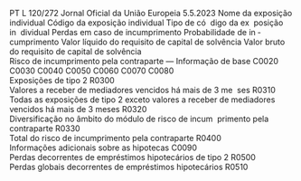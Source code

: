 PT  L 120/272 Jornal Oficial da União Europeia 5.5.2023
 Nome da 
exposição 
individual  Código da 
exposição 
individual  Tipo de có ­
digo da ex ­
posição in ­
dividual  Perdas em caso de 
incumprimento  Probabilidade de in ­
cumprimento  Valor líquido 
do requisito 
de capital de 
solvência  Valor bruto 
do requisito 
de capital de 
solvência  
Risco de incumprimento pela contraparte — Informação de base  C0020  C0030  C0040  C0050  C0060  C0070  C0080  
Exposições de tipo 2  R0300  
Valores a receber de mediadores vencidos há mais de 3 me ­
ses  R0310  
Todas as exposições de tipo 2 exceto valores a receber de 
mediadores vencidos há mais de 3 meses  R0320  
Diversificação no âmbito do módulo de risco de incum ­
primento pela contraparte  R0330  
Total do risco de incumprimento pela contraparte  R0400  
Informações adicionais sobre as hipotecas  C0090  
Perdas decorrentes de empréstimos hipotecários de tipo 2  R0500  
Perdas globais decorrentes de empréstimos hipotecários  R0510